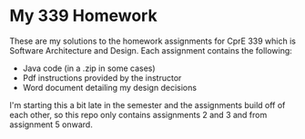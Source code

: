 # My 339 Homework
These are my solutions to the homework assignments for CprE 339 which is Software Architecture and Design.
Each assignment contains the following:
  - Java code (in a .zip in some cases)
  - Pdf instructions provided by the instructor
  - Word document detailing my design decisions

I'm starting this a bit late in the semester and the assignments build off of each other, so this repo only contains assignments 2 and 3 and from assignment 5 onward.

